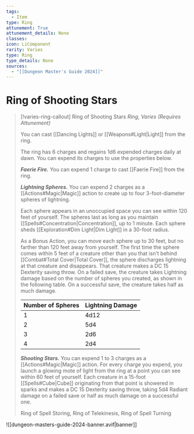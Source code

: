 ```yaml
---
tags:
  - Item
type: Ring
attunement: True
attunement_details: None
classes:
icon: LiComponent
rarity: Varies
type: Ring
type_details: None
sources: 
  - "[[Dungeon Master's Guide 2024]]"
---
```

# Ring of Shooting Stars
>[!varies-ring-callout] Ring of Shooting Stars
>_Ring, Varies (Requires Attunement)_
>
>You can cast [[Dancing Lights]] or [[Weapons#Light\|Light]] from the ring.
>
>The ring has 6 charges and regains 1d6 expended charges daily at dawn. You can expend its charges to use the properties below.
>
>**_Faerie Fire._** You can expend 1 charge to cast [[Faerie Fire]] from the ring.
>
>**_Lightning Spheres._** You can expend 2 charges as a [[Actions#Magic\|Magic]] action to create up to four 3-foot-diameter spheres of lightning.
>
>Each sphere appears in an unoccupied space you can see within 120 feet of yourself. The spheres last as long as you maintain [[Spells#Concentration\|Concentration]], up to 1 minute. Each sphere sheds [[Exploration#Dim Light\|Dim Light]] in a 30-foot radius.
>
>As a Bonus Action, you can move each sphere up to 30 feet, but no farther than 120 feet away from yourself. The first time the sphere comes within 5 feet of a creature other than you that isn't behind [[Combat#Total Cover\|Total Cover]], the sphere discharges lightning at that creature and disappears. That creature makes a DC 15 Dexterity saving throw. On a failed save, the creature takes Lightning damage based on the number of spheres you created, as shown in the following table. On a successful save, the creature takes half as much damage.
>
>|Number of Spheres|Lightning Damage|
>|---|---|
>|1|4d12|
>|2|5d4|
>|3|2d6|
>|4|2d4|
>
>**_Shooting Stars._** You can expend 1 to 3 charges as a [[Actions#Magic\|Magic]] action. For every charge you expend, you launch a glowing mote of light from the ring at a point you can see within 60 feet of yourself. Each creature in a 15-foot [[Spells#Cube\|Cube]] originating from that point is showered in sparks and makes a DC 15 Dexterity saving throw, taking 5d4 Radiant damage on a failed save or half as much damage on a successful one.
>
>
>Ring of Spell Storing, Ring of Telekinesis, Ring of Spell Turning
>


![[dungeon-masters-guide-2024-banner.avif|banner]]